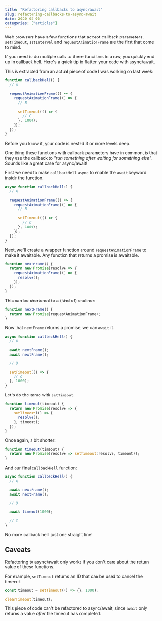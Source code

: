 ```yaml
---
title: "Refactoring callbacks to async/await"
slug: refactoring-callbacks-to-async-await
date: 2020-05-08
categories: ["articles"]
---
```


Web browsers have a few functions that accept callback parameters. `setTimeout`, `setInterval` and `requestAnimationFrame` are the first that come to mind.

If you need to do multiple calls to these functions in a row, you quickly end up in callback hell. Here's a quick tip to flatten your code with async/await.

<!--more-->

This is extracted from an actual piece of code I was working on last week:

```js
function callbackHell() {
  // A

  requestAnimationFrame(() => {
    requestAnimationFrame(() => {
      // B

      setTimeout(() => {
        // C
      }, 1000);
    });
  });
}
```

Before you know it, your code is nested 3 or more levels deep.

One thing these functions with callback parameters have in common, is that they use the callback to _"run something after waiting for something else"_. Sounds like a great case for async/await!

First we need to make `callbackHell` `async` to enable the `await` keyword inside the function.

```js {hl_lines=["1"]}
async function callbackHell() {
  // A

  requestAnimationFrame(() => {
    requestAnimationFrame(() => {
      // B

      setTimeout(() => {
        // C
      }, 1000);
    });
  });
}
```

Next, we'll create a wrapper function around `requestAnimationFrame` to make it awaitable. Any function that returns a promise is awaitable.

```js
function nextFrame() {
  return new Promise(resolve => {
    requestAnimationFrame(() => {
      resolve();
    });
  });
}
```

This can be shortened to a (kind of) oneliner:

```js {hl_lines=["2"]}
function nextFrame() {
  return new Promise(requestAnimationFrame);
}
```

Now that `nextFrame` returns a promise, we can `await` it.

```js {hl_lines=["4", "5"]}
async function callbackHell() {
  // A

  await nextFrame();
  await nextFrame();

  // B

  setTimeout(() => {
    // C
  }, 1000);
}
```

Let's do the same with `setTimeout`.

```js
function timeout(timeout) {
  return new Promise(resolve => {
    setTimeout(() => {
      resolve();
    }, timeout);
  });
}
```

Once again, a bit shorter:

```js {hl_lines=["2"]}
function timeout(timeout) {
  return new Promise(resolve => setTimeout(resolve, timeout));
}
```

And our final `callbackHell` function:

```js {hl_lines=["9"]}
async function callbackHell() {
  // A

  await nextFrame();
  await nextFrame();

  // B

  await timeout(1000);

  // C
}
```

No more callback hell, just one straight line!

## Caveats

Refactoring to async/await only works if you don't care about the return value of these functions.

For example, `setTimeout` returns an ID that can be used to cancel the timeout.

```js
const timeout = setTimeout(() => {}, 1000);

clearTimeout(timeout);
```

This piece of code can't be refactored to async/await, since `await` only returns a value _after_ the timeout has completed.
